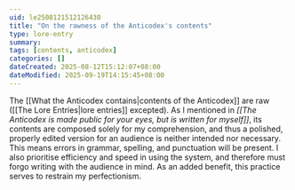 ```yaml
---
uid: le2508121512126430
title: "On the rawness of the Anticodex's contents"
type: lore-entry
summary: 
tags: [contents, anticodex]
categories: []
dateCreated: 2025-08-12T15:12:07+08:00
dateModified: 2025-09-19T14:15:45+08:00
---
```

The [[What the Anticodex contains|contents of the Anticodex]] are raw ([[The Lore Entries|lore entries]] excepted). As I mentioned in *[[The Anticodex is made public for your eyes, but is written for myself]]*, its contents are composed solely for my comprehension, and thus a polished, properly edited version for an audience is neither intended nor necessary. This means errors in grammar, spelling, and punctuation will be present. I also prioritise efficiency and speed in using the system, and therefore must forgo writing with the audience in mind. As an added benefit, this practice serves to restrain my perfectionism.